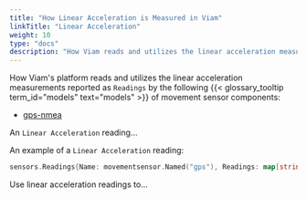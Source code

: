 ```yaml
---
title: "How Linear Acceleration is Measured in Viam"
linkTitle: "Linear Acceleration"
weight: 10
type: "docs"
description: "How Viam reads and utilizes the linear acceleration measurements reported by some models of movement sensor."
---
```


How Viam's platform reads and utilizes the linear acceleration measurements reported as `Readings` by the following {{< glossary_tooltip term_id="models" text="models" >}} of movement sensor components:

- [gps-nmea](/components/movement-sensor/gps/gps-nmea/)

An `Linear Acceleration` reading... 

An example of a `Linear Acceleration` reading:

``` go
sensors.Readings{Name: movementsensor.Named("gps"), Readings: map[string]interface{}{"a": 4.5, "b": 5.6, "c": 6.7}}
```

<!-- TODO: add terminal output or short code snippet -->

Use linear acceleration readings to... 
